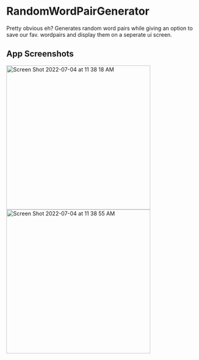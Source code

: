 # RandomWordPairGenerator

Pretty obvious eh?
Generates random word pairs while giving an option to save our fav. wordpairs and display them on a seperate ui screen.

## App Screenshots


<img width="377" alt="Screen Shot 2022-07-04 at 11 38 18 AM" src="https://user-images.githubusercontent.com/90976669/177091876-f2494663-cedc-4d5d-a008-2a2a18a4de85.png"> 
<img width="377" alt="Screen Shot 2022-07-04 at 11 38 55 AM" src="https://user-images.githubusercontent.com/90976669/177091933-58525b96-2d7e-4868-8a92-e704236b593f.png">
